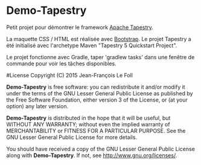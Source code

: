 # Demo-Tapestry
Petit projet pour démontrer le framework [Apache Tapestry](http://tapestry.apache.org/index.html).

La maquette CSS / HTML est réalisée avec [Bootstrap](http://getbootstrap.com/).
Le projet Tapestry a été initialisé avec l'archetype Maven "Tapestry 5 Quickstart Project".

Le projet fonctionne avec Gradle, taper 'gradlew tasks' dans une fenêtre de commande pour voir les tâches disponibles.

#License
Copyright (C) 2015 Jean-François Le Foll

**Demo-Tapestry** is free software: you can redistribute it and/or modify it under the terms of the GNU Lesser General Public License as published by the Free Software Foundation, either version 3 of the License, or (at your option) any later version.

**Demo-Tapestry** is distributed in the hope that it will be useful, but WITHOUT ANY WARRANTY; without even the implied warranty of MERCHANTABILITY or FITNESS FOR A PARTICULAR PURPOSE. See the GNU Lesser General Public License for more details.

You should have received a copy of the GNU Lesser General Public License along with **Demo-Tapestry**. If not, see http://www.gnu.org/licenses/.
